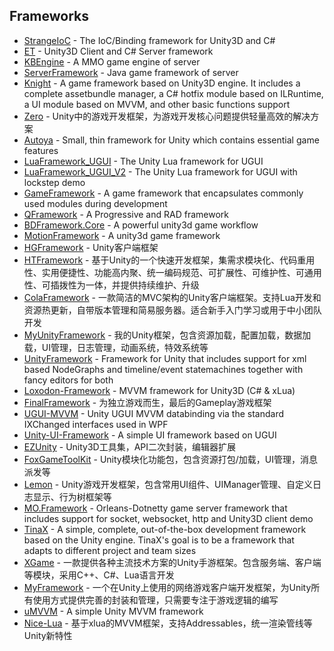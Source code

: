## Frameworks

  - [StrangeIoC](https://github.com/strangeioc/strangeioc) - The IoC/Binding framework for Unity3D and C#
  - [ET](https://github.com/egametang/ET) - Unity3D Client and C# Server framework
  - [KBEngine](https://github.com/kbengine/kbengine) - A MMO game engine of server
  - [ServerFramework](https://github.com/zhangqi-ulua/ServerFramework) - Java game framework of server
  - [Knight](https://github.com/winddyhe/knight) - A game framework based on Unity3D engine. It includes a complete assetbundle manager, a C# hotfix module based on ILRuntime, a UI module based on MVVM, and other basic functions support
  - [Zero](https://github.com/jinglikeblue/Zero) - Unity中的游戏开发框架，为游戏开发核心问题提供轻量高效的解决方案
  - [Autoya](https://github.com/sassembla/Autoya) - Small, thin framework for Unity which contains essential game features
  - [LuaFramework_UGUI](https://github.com/jarjin/LuaFramework_UGUI) - The Unity Lua framework for UGUI
  - [LuaFramework_UGUI_V2](https://github.com/jarjin/LuaFramework_UGUI_V2) - The Unity Lua framework for UGUI with lockstep demo
  - [GameFramework](https://github.com/EllanJiang/GameFramework) - A game framework that encapsulates commonly used modules during development
  - [QFramework](https://github.com/liangxiegame/QFramework) - A Progressive and RAD framework
  - [BDFramework.Core](https://github.com/yimengfan/BDFramework.Core) - A powerful unity3d game workflow
  - [MotionFramework](https://github.com/gmhevinci/MotionFramework) - A unity3d game framework
  - [HGFramework](https://github.com/zhutaorun/HGFramework) - Unity客户端框架
  - [HTFramework](https://github.com/SaiTingHu/HTFramework) - 基于Unity的一个快速开发框架，集需求模块化、代码重用性、实用便捷性、功能高内聚、统一编码规范、可扩展性、可维护性、可通用性、可插拨性为一体，并提供持续维护、升级
  - [ColaFramework](https://github.com/XINCGer/ColaFrameWork) - 一款简洁的MVC架构的Unity客户端框架。支持Lua开发和资源热更新，自带版本管理和简易服务器。适合新手入门学习或用于中小团队开发
  - [MyUnityFramework](https://github.com/GaoKaiHaHa/MyUnityFrameWork) - 我的Unity框架，包含资源加载，配置加载，数据加载，UI管理，日志管理，动画系统，特效系统等
  - [UnityFramework](https://github.com/traggett/UnityFramework) - Framework for Unity that includes support for xml based NodeGraphs and timeline/event statemachines together with fancy editors for both
  - [Loxodon-Framework](https://github.com/cocowolf/loxodon-framework) - MVVM framework for Unity3D (C# & xLua)
  - [FinalFramework](https://github.com/jarjin/FinalFramework) - 为独立游戏而生，最后的Gameplay游戏框架
  - [UGUI-MVVM](https://github.com/jbruening/ugui-mvvm) - Unity UGUI MVVM databinding via the standard IXChanged interfaces used in WPF
  - [Unity-UI-Framework](https://github.com/MrNerverDie/Unity-UI-Framework) - A simple UI framework based on UGUI
  - [EZUnity](https://github.com/EZhex1991/EZUnity) - Unity3D工具集，API二次封装，编辑器扩展
  - [FoxGameToolKit](https://github.com/FoxGame825/FoxGameToolKit) - Unity模块化功能包，包含资源打包/加载，UI管理，消息派发等
  - [Lemon](https://github.com/onelei/Lemon) - Unity游戏开发框架，包含常用UI组件、UIManager管理、自定义日志显示、行为树框架等
  - [MO.Framework](https://github.com/mmogdeveloper/MO.Framework) - Orleans-Dotnetty game server framework that includes support for socket, websocket, http and Unity3D client demo
  - [TinaX](https://github.com/yomunsam/TinaX) - A simple, complete, out-of-the-box development framework based on the Unity engine. TinaX's goal is to be a framework that adapts to different project and team sizes
  - [XGame](https://github.com/monitor1394/XGame) - 一款提供各种主流技术方案的Unity手游框架。包含服务端、客户端等模块，采用C++、C#、Lua语言开发
  - [MyFramework](https://github.com/ZHOURUIH/MyFramework) - 一个在Unity上使用的网络游戏客户端开发框架，为Unity所有使用方式提供完善的封装和管理，只需要专注于游戏逻辑的编写
  - [uMVVM](https://github.com/MEyes/uMVVM) - A simple Unity MVVM framework
  - [Nice-Lua](https://github.com/Justin-sky/Nice-Lua) - 基于xlua的MVVM框架，支持Addressables，统一渲染管线等Unity新特性
